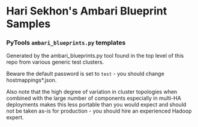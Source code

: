 Hari Sekhon's Ambari Blueprint Samples
======================================

### PyTools ```ambari_blueprints.py``` templates ###

Generated by the ambari_blueprints.py tool found in the top level of this repo from various generic test clusters.

Beware the default password is set to ```test``` - you should change hostmappings*.json.

Also note that the high degree of variation in cluster topologies when combined with the large number of components especially in multi-HA deployments makes this less portable than you would expect and should not be taken as-is for production - you should hire an experienced Hadoop expert.
